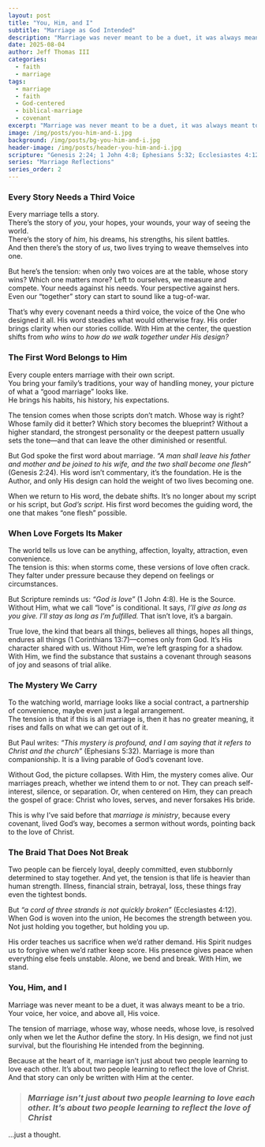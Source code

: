 ```yaml
---
layout: post
title: "You, Him, and I"
subtitle: "Marriage as God Intended"
description: "Marriage was never meant to be a duet, it was always meant to be a trio: you, him, and God. Without His voice, the story bends back toward us. With Him, it becomes a picture of Christ and the Church."
date: 2025-08-04
author: Jeff Thomas III
categories:
  - faith
  - marriage
tags:
  - marriage
  - faith
  - God-centered
  - biblical-marriage
  - covenant
excerpt: "Marriage was never meant to be a duet, it was always meant to be a trio: you, him, and God."
image: /img/posts/you-him-and-i.jpg
background: /img/posts/bg-you-him-and-i.jpg
header-image: /img/posts/header-you-him-and-i.jpg
scripture: "Genesis 2:24; 1 John 4:8; Ephesians 5:32; Ecclesiastes 4:12"
series: "Marriage Reflections"
series_order: 2
---
```


### Every Story Needs a Third Voice  
Every marriage tells a story.  
There’s the story of *you*, your hopes, your wounds, your way of seeing the world.  
There’s the story of *him*, his dreams, his strengths, his silent battles.  
And then there’s the story of *us*, two lives trying to weave themselves into one.  

But here’s the tension: when only two voices are at the table, whose story wins? Which one matters more? Left to ourselves, we measure and compete. Your needs against his needs. Your perspective against hers. Even our “together” story can start to sound like a tug-of-war.  

That’s why every covenant needs a third voice, the voice of the One who designed it all. His word steadies what would otherwise fray. His order brings clarity when our stories collide. With Him at the center, the question shifts from *who wins* to *how do we walk together under His design?*  


### The First Word Belongs to Him  
Every couple enters marriage with their own script.  
You bring your family’s traditions, your way of handling money, your picture of what a “good marriage” looks like.  
He brings his habits, his history, his expectations.  

The tension comes when those scripts don’t match. Whose way is right? Whose family did it better? Which story becomes the blueprint? Without a higher standard, the strongest personality or the deepest pattern usually sets the tone—and that can leave the other diminished or resentful.  

But God spoke the first word about marriage. *“A man shall leave his father and mother and be joined to his wife, and the two shall become one flesh”* (Genesis 2:24). His word isn’t commentary, it’s the foundation. He is the Author, and only His design can hold the weight of two lives becoming one.  

When we return to His word, the debate shifts. It’s no longer about my script or his script, but *God’s script*. His first word becomes the guiding word, the one that makes “one flesh” possible.  


### When Love Forgets Its Maker  
The world tells us love can be anything, affection, loyalty, attraction, even convenience.  
The tension is this: when storms come, these versions of love often crack. They falter under pressure because they depend on feelings or circumstances.  

But Scripture reminds us: *“God is love”* (1 John 4:8). He is the Source. Without Him, what we call “love” is conditional. It says, *I’ll give as long as you give. I’ll stay as long as I’m fulfilled.* That isn’t love, it’s a bargain.  

True love, the kind that bears all things, believes all things, hopes all things, endures all things (1 Corinthians 13:7)—comes only from God. It’s His character shared with us. Without Him, we’re left grasping for a shadow. With Him, we find the substance that sustains a covenant through seasons of joy and seasons of trial alike.  


### The Mystery We Carry  
To the watching world, marriage looks like a social contract, a partnership of convenience, maybe even just a legal arrangement.  
The tension is that if this is all marriage is, then it has no greater meaning, it rises and falls on what we can get out of it.  

But Paul writes: *“This mystery is profound, and I am saying that it refers to Christ and the church”* (Ephesians 5:32). Marriage is more than companionship. It is a living parable of God’s covenant love.  

Without God, the picture collapses. With Him, the mystery comes alive. Our marriages preach, whether we intend them to or not. They can preach self-interest, silence, or separation. Or, when centered on Him, they can preach the gospel of grace: Christ who loves, serves, and never forsakes His bride.  

This is why I’ve said before that *marriage is ministry*, because every covenant, lived God’s way, becomes a sermon without words, pointing back to the love of Christ.  


### The Braid That Does Not Break  
Two people can be fiercely loyal, deeply committed, even stubbornly determined to stay together. And yet, the tension is that life is heavier than human strength. Illness, financial strain, betrayal, loss, these things fray even the tightest bonds.  

But *“a cord of three strands is not quickly broken”* (Ecclesiastes 4:12). When God is woven into the union, He becomes the strength between you. Not just holding you together, but holding you up.  

His order teaches us sacrifice when we’d rather demand. His Spirit nudges us to forgive when we’d rather keep score. His presence gives peace when everything else feels unstable. Alone, we bend and break. With Him, we stand.  


### You, Him, and I  
Marriage was never meant to be a duet, it was always meant to be a trio. Your voice, her voice, and above all, His voice.  

The tension of marriage, whose way, whose needs, whose love, is resolved only when we let the Author define the story. In His design, we find not just survival, but the flourishing He intended from the beginning.  

Because at the heart of it, marriage isn’t just about two people learning to love each other. It’s about two people learning to reflect the love of Christ. And that story can only be written with Him at the center.  
> ### *Marriage isn’t just about two people learning to love each other. It’s about two people learning to reflect the love of Christ*

…just a thought.  

<!--stackedit_data:
eyJoaXN0b3J5IjpbMTE2NjE0ODgwN119
-->